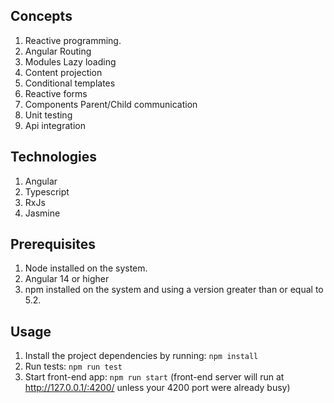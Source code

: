 ## Concepts

1. Reactive programming.
2. Angular Routing
3. Modules Lazy loading
4. Content projection
5. Conditional templates
6. Reactive forms
7. Components Parent/Child communication
8. Unit testing
9. Api integration

## Technologies

1. Angular
2. Typescript
3. RxJs
4. Jasmine

## Prerequisites

1. Node installed on the system.
2. Angular 14 or higher
3. npm installed on the system and using a version greater than or equal to 5.2.

## Usage

1. Install the project dependencies by running: `npm install`
2. Run tests: `npm run test`
3. Start front-end app: `npm run start` (front-end server will run at http://127.0.0.1/:4200/ unless your 4200 port were already busy)
